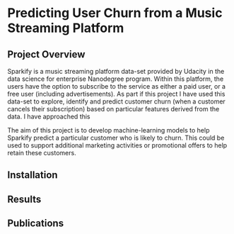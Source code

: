 # Predicting User Churn from a Music Streaming Platform

## Project Overview
Sparkify is a music streaming platform data-set provided by Udacity in the data science for enterprise Nanodegree program. Within this platform, the users have the option to subscribe to the service as either a paid user, or a free user (including advertisements). As part if this project I have used this data-set to explore, identify and predict customer churn (when a customer cancels their subscription) based on particular features derived from the data. I have approached this 

The aim of this project is to develop machine-learning models to help Sparkify predict a particular customer who is likely to churn. This could be used to support additional marketing activities or promotional offers to help retain these customers.

## Installation


## Results

## Publications
